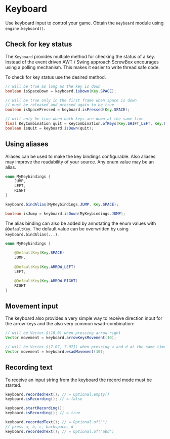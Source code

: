 # Keyboard

Use keyboard input to control your game.
Obtain the `Keyboard` module using `engine.keyboard()`.

## Check for key status

The `Keyboard` provides multiple method for checking the status of a key.
Instead of the event driven AWT / Swing approach ScrewBox encourages using a polling mechanism.
This makes it easier to write thread safe code.

To check for key status use the desired method.

``` java
// will be true as long as the key is down
boolean isSpaceDown = keyboard.isDown(Key.SPACE);

// will be true only in the first frame when space is down
// must be released and pressed again to be true
boolean isSpacePressed = keyboard.isPressed(Key.SPACE);

// will only be true when both keys are down at the same time
final KeyCombination quit = KeyCombination.ofKeys(Key.SHIFT_LEFT, Key.Q);
boolean isQuit = keyboard.isDown(quit);
```

## Using aliases

Aliases can be used to make the key bindings configurable.
Also aliases may improve the readability of your source.
Any enum value may be an alias.


``` java title="1. define alias"
enum MyKeybindings {
    JUMP,
    LEFT,
    RIGHT
}
```

``` java title="2. set up alias binding"
keyboard.bindAlias(MyKeybindings.JUMP, Key.SPACE);
```

``` java title="3. using alias"
boolean isJump = keyboard.isDown(MyKeybindings.JUMP);
```

The alias binding can also be added by annotating the enum values with `@DefaultKey`.
The default value can be overwritten by using `keyboard.bindAlias(...)`.

``` java
enum MyKeybindings {
    
    @DefaultKey(Key.SPACE)
    JUMP,
    
    @DefaultKey(Key.ARROW_LEFT)
    LEFT,

    @DefaultKey(Key.ARROW_RIGHT)
    RIGHT
}
```

## Movement input

The keyboard also provides a very simple way to receive direction input for the arrow keys and the also very common wsad-combination:

``` java
// will be Vector.$(10,0) when pressing arrow right
Vector movement = keyboard.arrowKeysMovement(10);

// will be Vector.$(7.07, 7.07]) when pressing w and d at the same time
Vector movement = keyboard.wsadMovement(10);
```

## Recording text

To receive an input string from the keyboard the record mode must be started.

``` java
keyboard.recordedText(); // = Optional.empty()
keyboard.isRecording(); // = false

keyboard.startRecording();
keyboard.isRecording(); // = true

keyboard.recordedText(); // = Optional.of("")
// press a, b, c, backspace, d
keyboard.recordedText(); // = Optional.of("abd")
```